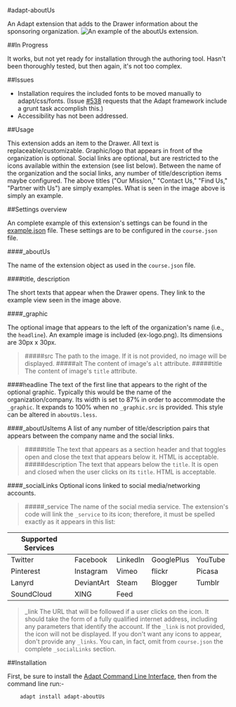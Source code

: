 #adapt-aboutUs

An Adapt extension that adds to the Drawer information about the sponsoring organization.
![An example of the aboutUs extension.](https://github.com/chucklorenz/adapt-aboutUs/raw/master/clip.png "example aboutUs")

##In Progress

It works, but not yet ready for installation through the authoring tool. Hasn't been thoroughly tested, but then again, it's not too complex.

##Issues

- Installation requires the included fonts to be moved manually to adapt/css/fonts. (Issue [#538](https://github.com/adaptlearning/adapt_framework/issues/538) requests that the Adapt framework include a grunt task accomplish this.)
- Accessibility has not been addressed.

##Usage

This extension adds an item to the Drawer. All text is replaceable/customizable. Graphic/logo that appears in front of the organization is optional. Social links are optional, but are restricted to the icons available within the extension (see list below). Between the name of the organization and the social links, any number of title/description items maybe configured. The above titles ("Our Mission," "Contact Us," "Find Us," "Partner with Us") are simply examples. What is seen in the image above is simply an example.

##Settings overview

An complete example of this extension's settings can be found in the [example.json](https://github.com/chucklorenz/adapt-aboutUs/blob/master/example.json) file. These settings are to be configured in the `course.json` file.

####_aboutUs

The name of the extension object as used in the `course.json` file.

####title, description

The short texts that appear when the Drawer opens. They link to the example view seen in the image above.

####_graphic

The optional image that appears to the left of the organization's name (i.e., the `headline`). An example image is included (ex-logo.png). Its dimensions are 30px x 30px.

>#####src
>The path to the image. If it is not provided, no image will be displayed.
>#####alt
>The content of image's `alt` attribute.
>#####title
>The content of image's `title` attribute.

####headline
The text of the first line that appears to the right of the optional graphic. Typically this would be the name of the organization/company. Its width is set to 87% in order to accommodate the `_graphic`. It expands to 100% when no `_graphic.src` is provided. This style can be altered in `aboutUs.less`.

####_aboutUsItems
A list of any number of title/description pairs that appears between the company name and the social links.

>#####title
>The text that appears as a section header and that toggles open and close the text that appears below it. HTML is acceptable.
>#####description
>The text that appears below the `title`. It is open and closed when the user clicks on its `title`. HTML is acceptable.

####_socialLinks
Optional icons linked to social media/networking accounts.
>#####_service
>The name of the social media service. The extension's code will link the `_service` to its icon; therefore, it must be spelled exactly as it appears in this list:

| Supported Services |  |  |  |  |
| ------ | ------ | ------ | ------ | ------ |
| Twitter | Facebook | LinkedIn | GooglePlus | YouTube |
|Pinterest|Instagram|Vimeo|flickr|Picasa|
|Lanyrd|DeviantArt|Steam|Blogger|Tumblr|
|SoundCloud|XING|Feed|||

>_link
>The URL that will be followed if a user clicks on the icon. It should take the form of a fully qualified internet address, including any parameters that identify the account. If the `_link` is not provided, the icon will not be displayed. If you don't want any icons to appear, don't provide any `_links`. You can, in fact, omit from `course.json` the complete `_socialLinks` section.

##Installation

First, be sure to install the [Adapt Command Line Interface](https://github.com/adaptlearning/adapt-cli), then from the command line run:-

        adapt install adapt-aboutUs




